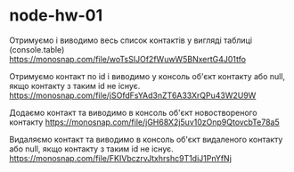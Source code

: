 # node-hw-01

Отримуємо і виводимо весь список контактів у вигляді таблиці (console.table) https://monosnap.com/file/woTsSIJOf2fWuwW5BNxertG4J01tfo

Отримуємо контакт по id і виводимо у консоль об'єкт контакту або null, якщо контакту з таким id не існує. https://monosnap.com/file/jSOfdFsYAd3nZT6A33XrQPu43W2U9W

Додаємо контакт та виводимо в консоль об'єкт новоствореного контакту https://monosnap.com/file/jGH68X2j5uv10zOnp9QtovcbTe78a5

Видаляємо контакт та виводимо в консоль об'єкт видаленого контакту або null, якщо контакту з таким id не існує. https://monosnap.com/file/FKIVbczrvJtxhrshc9T1diJ1PnYfNj
